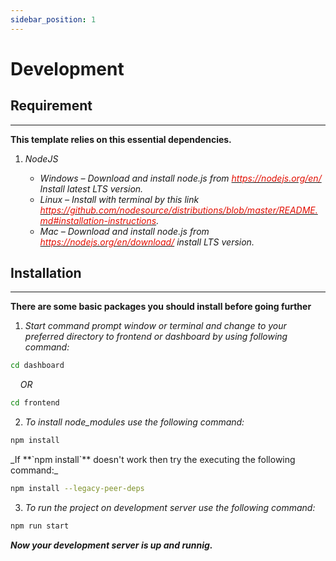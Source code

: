 ```yaml
---
sidebar_position: 1
---
```


# Development

<div className="mb-5"></div>

## Requirement

<hr />

**This template relies on this essential dependencies.**

1. _NodeJS_

   - _Windows – Download and install node.js from [<font color="#e20e02">https://nodejs.org/en/</font>](https://nodejs.org/en/) Install latest LTS version._
   - _Linux – Install with terminal by this link [<font color="#e20e02">https://github.com/nodesource/distributions/blob/master/README.md#installation-instructions</font>](https://github.com/nodesource/distributions/blob/master/README.md#installation-instructions)._
   - _Mac – Download and install node.js from [<font color="#e20e02">https://nodejs.org/en/download/</font>](https://nodejs.org/en/download/) install LTS version._

<div className="mb-5"></div>

## Installation

<hr />

**There are some basic packages you should install before going further**

1. _Start command prompt window or terminal and change to your preferred directory to frontend or dashboard by using following command:_

```bash
cd dashboard
```
_&nbsp;&nbsp;&nbsp;&nbsp;OR_

```bash
cd frontend 
```

2. _To install node_modules use the following command:_

```bash
npm install
```

<div className="ms-3">
_If <span className="ms-2 me-1">**`npm install`**</span> doesn't work then try the executing the following command:_
</div>

```bash
npm install --legacy-peer-deps
```

3. _To run the project on development server use the following command:_

```bash
npm run start
```

_**Now your development server is up and runnig.**_
